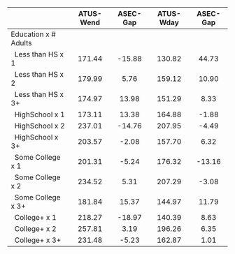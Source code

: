 
|                      |    ATUS-Wend |     ASEC-Gap |    ATUS-Wday |     ASEC-Gap |
| -------------------- | :----------: | :----------: | :----------: | :----------: |
| Education x # Adults |              |              |              |              |
| &nbsp;&nbsp;Less than HS x 1 |       171.44 |       -15.88 |       130.82 |        44.73 |
| &nbsp;&nbsp;Less than HS x 2 |       179.99 |         5.76 |       159.12 |        10.90 |
| &nbsp;&nbsp;Less than HS x 3+ |       174.97 |        13.98 |       151.29 |         8.33 |
| &nbsp;&nbsp;HighSchool x 1 |       173.11 |        13.38 |       164.88 |        -1.88 |
| &nbsp;&nbsp;HighSchool x 2 |       237.01 |       -14.76 |       207.95 |        -4.49 |
| &nbsp;&nbsp;HighSchool x 3+ |       203.57 |        -2.08 |       157.70 |         6.32 |
| &nbsp;&nbsp;Some College x 1 |       201.31 |        -5.24 |       176.32 |       -13.16 |
| &nbsp;&nbsp;Some College x 2 |       234.52 |         5.31 |       207.29 |        -3.08 |
| &nbsp;&nbsp;Some College x 3+ |       181.84 |        15.37 |       144.97 |        11.79 |
| &nbsp;&nbsp;College+ x 1 |       218.27 |       -18.97 |       140.39 |         8.63 |
| &nbsp;&nbsp;College+ x 2 |       257.81 |         3.19 |       196.26 |         6.35 |
| &nbsp;&nbsp;College+ x 3+ |       231.48 |        -5.23 |       162.87 |         1.01 |

